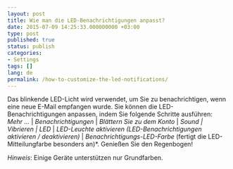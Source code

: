 ```yaml
---
layout: post
title: Wie man die LED-Benachrichtigungen anpasst?
date: 2015-07-09 14:25:33.000000000 +03:00
type: post
published: true
status: publish
categories:
- Settings
tags: []
lang: de
permalink: /how-to-customize-the-led-notifications/
---
```


Das blinkende LED-Licht wird verwendet, um Sie zu benachrichtigen, wenn eine neue E-Mail empfangen wurde. Sie können die LED-Benachrichtigungen anpassen, indem Sie folgende Schritte ausführen: *Mehr ...* \| *Benachrichtigungen* \| *Blättern Sie zu dem Konto* \| *Sound \| Vibrieren \| LED* \| *LED-Leuchte aktivieren (LED-Benachrichtigungen aktivieren / deaktivieren)* \| *Benachrichtigungs-LED-Farbe* (fertigt die LED-Mitteilungfarbe besonders an)*. Genießen Sie den Regenbogen!

*Hinweis*: Einige Geräte unterstützen nur Grundfarben.
